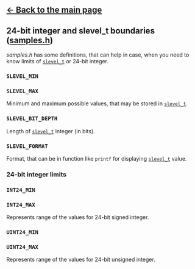 ## [<- Back to the main page](Main.md)

## 24-bit integer and slevel_t boundaries ([samples.h](../samples.h))

*samples.h* has some definitions, that can help in case, when you need to know limits of [<code>slevel_t</code>](Architecture.md#library-architecture) or 24-bit integer.

### <code>SLEVEL_MIN</code>
### <code>SLEVEL_MAX</code>
Minimum and maximum possible values, that may be stored in [<code>slevel_t</code>](Architecture.md#library-architecture).

### <code>SLEVEL_BIT_DEPTH</code>
Length of [<code>slevel_t</code>](Architecture.md#library-architecture) integer (in bits).

### <code>SLEVEL_FORMAT</code>
Format, that can be in function like <code>printf</code> for displaying [<code>slevel_t</code>](Architecture.md#library-architecture) value.

### 24-bit integer limits

### <code>INT24_MIN</code>
### <code>INT24_MAX</code>
Represents range of the values for 24-bit signed integer.

### <code>UINT24_MIN</code>
### <code>UINT24_MAX</code>
Represents range of the values for 24-bit unsigned integer.
